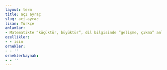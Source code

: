 ```yaml
---
layout: term
title: açı ayraç
slug: aci-ayrac
lisan: Türkçe
anlamlar:
- Matematikte “küçüktür, büyüktür”, dil bilgisinde “gelişme, çıkma” anlamında kullanılan, “< >” biçimindeki ayraç; açı parantez
ozellikler:
- - isim
ornekler:
- - ''
orneklerkaynak:
- - ''
---
```

